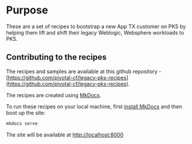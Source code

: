 # Purpose

These are a set of recipes to bootstrap a new App TX customer on PKS by helping them lift and shift their legacy Weblogic, Websphere  workloads to PKS. 


## Contributing to the recipes

The recipes and samples are available at this github repository - [https://github.com/pivotal-cf/legacy-pks-recipes](https://github.com/pivotal-cf/legacy-pks-recipes). 

The recipes are created using [MkDocs](http://www.mkdocs.org/). 

To run these recipes on your local machine, first [install MkDocs](https://www.mkdocs.org/#installation) and then boot up the site:

```sh
mkdocs serve
```

The site will be available at [http://localhost:8000](http://localhost:8000)
